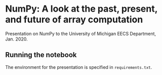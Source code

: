 # NumPy: A look at the past, present, and future of array computation

Presentation on NumPy to the University of Michigan EECS Department, Jan. 2020.

## Running the notebook

The environment for the presentation is specified in `requirements.txt`. 
